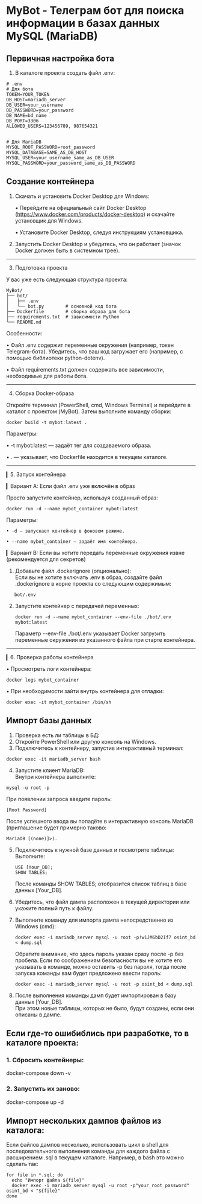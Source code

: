 # MyBot - Телеграм бот для поиска информации в базах данных MySQL (MariaDB)
## Первичная настройка бота
1. В каталоге проекта создать файл .env:
```
# .env
# Для бота
TOKEN=YOUR_TOKEN
DB_HOST=mariadb_server
DB_USER=your_username
DB_PASSWORD=your_password
DB_NAME=bd_name
DB_PORT=3306
ALLOWED_USERS=123456789, 987654321


# Для MariaDB
MYSQL_ROOT_PASSWORD=root_password
MYSQL_DATABASE=SAME_AS_DB_HOST
MYSQL_USER=your_username_same_as_DB_USER
MYSQL_PASSWORD=your_password_same_as_DB_PASSWORD
```

## Создание контейнера
1. Скачать и установить Docker Desktop для Windows:

   • Перейдите на официальный сайт Docker Desktop (https://www.docker.com/products/docker-desktop) и скачайте установщик для Windows.

   • Установите Docker Desktop, следуя инструкциям установщика.

2. Запустить Docker Desktop и убедитесь, что он работает (значок Docker должен быть в системном трее).

---

3. Подготовка проекта

У вас уже есть следующая структура проекта:
```
MyBot/
├── bot/
│   ├── .env
│   └── bot.py        # основной код бота
├── Dockerfile        # сборка образа для бота
├── requirements.txt  # зависимости Python
└── README.md
```

Особенности:

• Файл .env содержит переменные окружения (например, токен Telegram-бота). Убедитесь, что ваш код загружает его (например, с помощью библиотеки python-dotenv).

• Файл requirements.txt должен содержать все зависимости, необходимые для работы бота.

---

4. Сборка Docker-образа

Откройте терминал (PowerShell, cmd, Windows Terminal) и перейдите в каталог с проектом (MyBot). Затем выполните команду сборки:
```
docker build -t mybot:latest .
```

Параметры:

• -t mybot:latest — задаёт тег для создаваемого образа.

• . — указывает, что Dockerfile находится в текущем каталоге.

---

▎5. Запуск контейнера

▎Вариант A: Если файл .env уже включён в образ

Просто запустите контейнер, используя созданный образ:
```
docker run -d --name mybot_container mybot:latest
```

Параметры:
```
• -d — запускает контейнер в фоновом режиме.

• --name mybot_container — задаёт имя контейнера.
```
▎Вариант B: Если вы хотите передать переменные окружения извне (рекомендуется для секретов)

1. Добавьте файл .dockerignore (опционально):  
   Если вы не хотите включать .env в образ, создайте файл .dockerignore в корне проекта со следующим содержимым:
```
   bot/.env
```
2. Запустите контейнер с передачей переменных:

   ```
   docker run -d --name mybot_container --env-file ./bot/.env mybot:latest
   ```

   Параметр --env-file ./bot/.env указывает Docker загрузить переменные окружения из указанного файла при старте контейнера.

---

▎6. Проверка работы контейнера

• Просмотреть логи контейнера:

  ```
  docker logs mybot_container
  ```

• При необходимости зайти внутрь контейнера для отладки:

  ```
  docker exec -it mybot_container /bin/sh
  ```


## Импорт базы данных
1. Проверка есть ли таблицы в БД:
2. Откройте PowerShell или другую консоль на Windows.
3. Подключитесь к контейнеру, запустив интерактивный терминал:  
```
docker exec -it mariadb_server bash
```

4.  Запустите клиент MariaDB:  
   Внутри контейнера выполните:
   ```
   mysql -u root -p
   ```
   При появлении запроса введите пароль:  
   ```
   [Root Password]
   ```
   После успешного ввода вы попадёте в интерактивную консоль MariaDB (приглашение будет примерно таково: 
   ```
MariaDB [(none)]>).
```
5. Подключитесь к нужной базе данных и посмотрите таблицы:  
   Выполните:
   ```
   USE [Your_DB];
   SHOW TABLES;
   ```
   После команды SHOW TABLES; отобразится список таблиц в базе данных [Your_DB].

6.  Убедитесь, что файл дампа расположен в текущей директории или укажите полный путь к файлу.
7. Выполните команду для импорта дампа непосредственно из Windows (cmd):
   ```
   docker exec -i mariadb_server mysql -u root -p!w1JM6bD2If7 osint_bd < dump.sql
   ```
   Обратите внимание, что здесь пароль указан сразу после -p без пробела. Если по соображениям безопасности вы не хотите его указывать в команде, можно оставить -p без пароля, тогда после запуска команды вам будет предложено ввести пароль:
   ```
   docker exec -i mariadb_server mysql -u root -p osint_bd < dump.sql
   ```
8. После выполнения команды дамп будет импортирован в базу данных [Your_DB].  
   При этом новые таблицы, которых не было, будут созданы, если они описаны в дампе.


## Если где-то ошибиблись при разработке, то в каталоге проекта:
### 1. Сбросить контейнеры:
docker-compose down -v
### 2. Запустить их заново:
docker-compose up -d

## Импорт нескольких дампов файлов из каталога:
Если файлов дампов несколько, использовать цикл в shell для последовательного выполнения команды для каждого файла с расширением .sql в текущем каталоге. Например, в bash это можно сделать так:
```
for file in *.sql; do
  echo "Импорт файла ${file}"
  docker exec -i mariadb_server mysql -u root -p"your_root_password" osint_bd < "${file}"
done
```